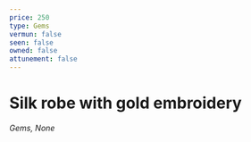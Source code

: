 ```yaml
---
price: 250
type: Gems
vermun: false
seen: false
owned: false
attunement: false
---
```

# Silk robe with gold embroidery

*Gems, None*